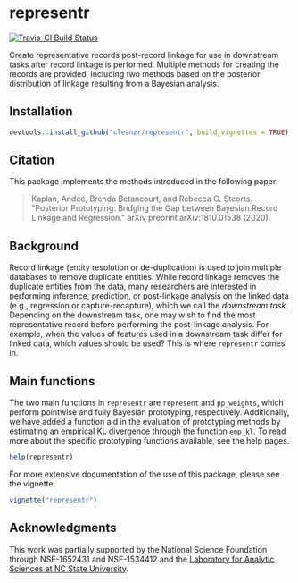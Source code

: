 # representr

[![Travis-CI Build Status](https://travis-ci.org/cleanzr/representr.svg?branch=master)](https://travis-ci.org/cleanzr/representr)

Create representative records post-record linkage for use in downstream tasks after record linkage is performed. Multiple methods for creating the records are provided, including two methods based on the posterior distribution of linkage resulting from a Bayesian analysis.

## Installation

```r
devtools::install_github("cleanzr/representr", build_vignettes = TRUE)
```

## Citation

This package implements the methods introduced in the following paper:

> Kaplan, Andee, Brenda Betancourt, and Rebecca C. Steorts. "Posterior Prototyping: Bridging the Gap between Bayesian Record Linkage and Regression." arXiv preprint arXiv:1810.01538 (2020).


## Background

Record linkage (entity resolution or de-duplication) is used to join multiple databases to remove duplicate entities. While record linkage removes the duplicate entities from the data, many researchers are interested in performing inference, prediction, or post-linkage analysis on the linked data (e.g., regression or capture-recapture), which we call the *downstream task*. Depending on the downstream task, one may wish to find the most representative record before performing the post-linkage analysis. For example, when the values of features used in a downstream task differ for linked data, which values should be used? This is where `representr` comes in.

## Main functions

The two main functions in `representr` are `represent` and `pp_weights`, which perform pointwise and fully Bayesian prototyping, respectively. Additionally, we have added a function aid in the evaluation of prototyping methods by estimating an empirical KL divergence through the function `emp_kl`. To read more about the specific prototyping functions available, see the help pages.

```r
help(representr)
```

For more extensive documentation of the use of this package, please see the vignette.

```r
vignette("representr")
```

## Acknowledgments

This work was partially supported by the National Science Foundation through NSF-1652431 and NSF-1534412 and the [Laboratory for Analytic Sciences at NC State University](https://ncsu-las.org).



